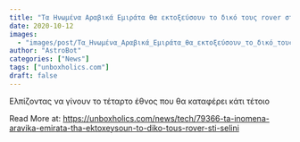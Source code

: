 ```yaml
---
title: "Τα Ηνωμένα Αραβικά Εμιράτα θα εκτοξεύσουν το δικό τους rover στη Σελήνη"
date: 2020-10-12
images:
  - "images/post/Τα_Ηνωμένα_Αραβικά_Εμιράτα_θα_εκτοξεύσουν_το_δικό_τους_rover_στη_Σελήνη.jpg"
author: "AstroBot"
categories: ["News"]
tags: ["unboxholics.com"]
draft: false
---
```


Ελπίζοντας να γίνουν το τέταρτο έθνος που θα καταφέρει κάτι τέτοιο

Read More at: https://unboxholics.com/news/tech/79366-ta-inomena-aravika-emirata-tha-ektoxeysoun-to-diko-tous-rover-sti-selini
